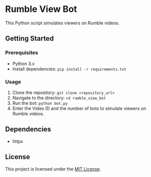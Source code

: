 # Rumble View Bot

This Python script simulates viewers on Rumble videos.

## Getting Started

### Prerequisites
- Python 3.x
- Install dependencies: `pip install -r requirements.txt`

### Usage
1. Clone the repository: `git clone <repository_url>`
2. Navigate to the directory: `cd rumble_view_bot`
3. Run the bot: `python bot.py`
4. Enter the Video ID and the number of bots to simulate viewers on Rumble videos.

## Dependencies
- httpx

## License
This project is licensed under the [MIT License](LICENSE).
